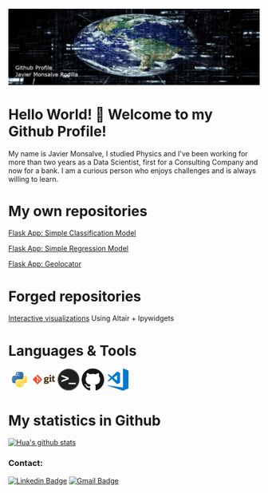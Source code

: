 ![](./images/earth_1.png)
# Hello World! 👋 Welcome to my Github Profile!
My name is Javier Monsalve, I studied Physics and I've been working for more than two years as a Data Scientist, first for a Consulting Company and now for a bank. I am a curious person who enjoys challenges and is always willing to learn.

# My own repositories
[Flask App: Simple Classification Model](https://github.com/jmonsalverodilla/Simple-classification-model-in-Flask) 

[Flask App: Simple Regression Model](https://github.com/jmonsalverodilla/Simple-regression-model-in-Flask) 

[Flask App: Geolocator](https://github.com/jmonsalverodilla/Geolocator) 

# Forged repositories
[Interactive visualizations](https://github.com/jmonsalverodilla/blog-posts) Using Altair + Ipywidgets

<!--
**jmonsalve96/jmonsalve96** is a ✨ _special_ ✨ repository because its `README.md` (this file) appears on your GitHub profile.

Here are some ideas to get you started:

- 🔭 I’m currently working on ...
- 🌱 I’m currently learning ...
- 👯 I’m looking to collaborate on ...
- 🤔 I’m looking for help with ...
- 💬 Ask me about ...
- 📫 How to reach me: ...
- 😄 Pronouns: ...
- ⚡ Fun fact: ...
-->

# Languages & Tools

<code><img height="45" src="https://raw.githubusercontent.com/github/explore/80688e429a7d4ef2fca1e82350fe8e3517d3494d/topics/python/python.png"></code>
<code><img height="45" src="https://raw.githubusercontent.com/github/explore/80688e429a7d4ef2fca1e82350fe8e3517d3494d/topics/git/git.png"></code>
<code><img height="45" src="https://raw.githubusercontent.com/github/explore/80688e429a7d4ef2fca1e82350fe8e3517d3494d/topics/terminal/terminal.png"></code>
<code><img height="45" src="https://raw.githubusercontent.com/github/explore/78df643247d429f6cc873026c0622819ad797942/topics/github/github.png"></code>
<code><img height="45" src="https://raw.githubusercontent.com/github/explore/80688e429a7d4ef2fca1e82350fe8e3517d3494d/topics/visual-studio-code/visual-studio-code.png"></code>

# My statistics in Github
[![Hua's github stats](https://github-readme-stats.vercel.app/api?username=jmonsalverodilla&show_icons=true&theme=dark)](https://github.com/jmonsalverodilla/github-readme-stats)

### Contact: 
[![Linkedin Badge](https://img.shields.io/badge/-Javier_Monsalve-blue?style=flat-square&logo=Linkedin&logoColor=white&link=https://www.linkedin.com/in/javier-monsalve-rodilla/)](https://www.linkedin.com/in/javier-monsalve-rodilla/)
[![Gmail Badge](https://img.shields.io/badge/-javiermonsalverodilla@gmail.com-c14438?style=flat-square&logo=Gmail&logoColor=white&link=mailto:javiermonsalverodilla@gmail.com)](mailto:javiermonsalverodilla@gmail.com)
